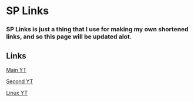# SP Links
### SP Links is just a thing that I use for making my own shortened links, and so this page will be updated alot.

## Links
[Main YT](/links/yt/)

[Second YT](/links/yt2/)

[Linux YT](/links/yt3/)
